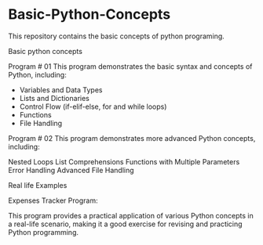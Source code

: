 # Basic-Python-Concepts

This repository contains the basic concepts of python programing.

Basic python concepts

Program # 01
This program demonstrates the basic syntax and concepts of Python, including:

- Variables and Data Types
- Lists and Dictionaries
- Control Flow (if-elif-else, for and while loops)
- Functions
- File Handling

Program # 02
This program demonstrates more advanced Python concepts, including:

Nested Loops
List Comprehensions
Functions with Multiple Parameters
Error Handling
Advanced File Handling

Real life Examples

Expenses Tracker Program:

This program provides a practical application of various Python concepts in a real-life scenario, making it a good exercise for revising and practicing Python programming.
